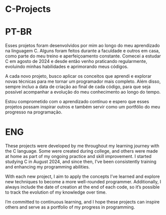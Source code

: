# C-Projects

# PT-BR
Esses projetos foram desenvolvidos por mim ao longo do meu aprendizado na linguagem C. Alguns foram feitos durante a faculdade e outros em casa, como parte do meu treino e aperfeiçoamento constante. Comecei a estudar C em agosto de 2024 e desde então venho praticando regularmente, evoluindo minhas habilidades e aprimorando meus códigos.

A cada novo projeto, busco aplicar os conceitos que aprendi e explorar novas técnicas para me tornar um programador mais completo. Além disso, sempre incluo a data de criação ao final de cada código, para que seja possível acompanhar a evolução do meu conhecimento ao longo do tempo.

Estou comprometido com o aprendizado contínuo e espero que esses projetos possam inspirar outros e também servir como um portfólio do meu progresso na programação.

# ENG
These projects were developed by me throughout my learning journey with the C language. Some were created during college, and others were made at home as part of my ongoing practice and skill improvement. I started studying C in August 2024, and since then, I’ve been consistently training and enhancing my programming abilities.

With each new project, I aim to apply the concepts I’ve learned and explore new techniques to become a more well-rounded programmer. Additionally, I always include the date of creation at the end of each code, so it’s possible to track the evolution of my knowledge over time.

I’m committed to continuous learning, and I hope these projects can inspire others and serve as a portfolio of my progress in programming.
